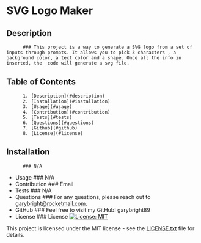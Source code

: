 # SVG Logo Maker
## Description
          ### This project is a way to generate a SVG logo from a set of inputs through prompts. It allows you to pick 3 characters , a background color, a text color and a shape. Once all the info in inserted, the  code will generate a svg file. 
## Table of Contents
          1. [Description](#description)
          2. [Installation](#installation)
          3. [Usage](#usage)
          4. [Contribution](#contribution)
          5. [Tests](#tests)
          6. [Questions](#questions)
          7. [Github](#github)
          8. [License](#license)
## Installation
          ### N/A
- Usage
          ### N/A
- Contribution
          ### Email
- Tests
          ### N/A
- Questions
          ### For any questions, please reach out to  garybright@rocketmail.com.
- GitHub
          ### Feel free to visit my GitHub! garybright89
- License
          ###  License
[![License: MIT](https://img.shields.io/badge/License-MIT-yellow.svg)](https://opensource.org/licenses/MIT)

This project is licensed under the MIT license - see the [LICENSE.txt](https://opensource.org/licenses/MIT) file for details.


